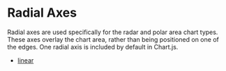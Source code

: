 # Radial Axes

Radial axes are used specifically for the radar and polar area chart types. These axes overlay the chart area, rather than being positioned on one of the edges. One radial axis is included by default in Chart.js.

* [linear](./linear.md#linear-radial-axis)